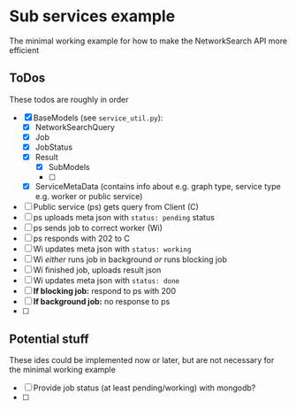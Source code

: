 # Sub services example
The minimal working example for how to make the NetworkSearch API more 
efficient

## ToDos
These todos are roughly in order
- [X] BaseModels (see `service_util.py`):
  - [x] NetworkSearchQuery
  - [X] Job
  - [X] JobStatus
  - [X] Result
    - [X] SubModels
    - [ ] 
  - [X] ServiceMetaData (contains info about e.g. graph type, service type 
        e.g. worker or public service)
- [ ] Public service (ps) gets query from Client (C)
- [ ] ps uploads meta json with `status: pending` status
- [ ] ps sends job to correct worker (Wi)
- [ ] ps responds with 202 to C
- [ ] Wi updates meta json with `status: working`
- [ ] Wi *either* runs job in background *or* runs blocking job
- [ ] Wi finished job, uploads result json
- [ ] Wi updates meta json with `status: done`
- [ ] **If blocking job:** respond to ps with 200
- [ ] **If background job:** no response to ps
- [ ]

## Potential stuff
These ides could be implemented now or later, but are not necessary for the 
minimal working example
- [ ] Provide job status (at least pending/working) with mongodb?
- [ ]
